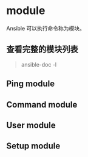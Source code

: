 # module
Ansible 可以执行命令称为模块。

## 查看完整的模块列表
> ansible-doc -l

## Ping module

## Command module

## User module

## Setup module
